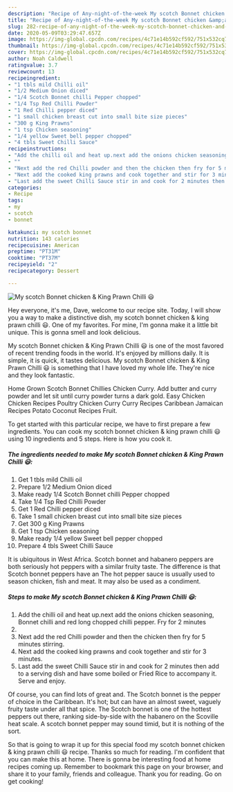 ```yaml
---
description: "Recipe of Any-night-of-the-week My scotch Bonnet chicken &amp;amp; King Prawn Chilli 😃"
title: "Recipe of Any-night-of-the-week My scotch Bonnet chicken &amp;amp; King Prawn Chilli 😃"
slug: 282-recipe-of-any-night-of-the-week-my-scotch-bonnet-chicken-and-amp-king-prawn-chilli
date: 2020-05-09T03:29:47.657Z
image: https://img-global.cpcdn.com/recipes/4c71e14b592cf592/751x532cq70/my-scotch-bonnet-chicken-king-prawn-chilli-😃-recipe-main-photo.jpg
thumbnail: https://img-global.cpcdn.com/recipes/4c71e14b592cf592/751x532cq70/my-scotch-bonnet-chicken-king-prawn-chilli-😃-recipe-main-photo.jpg
cover: https://img-global.cpcdn.com/recipes/4c71e14b592cf592/751x532cq70/my-scotch-bonnet-chicken-king-prawn-chilli-😃-recipe-main-photo.jpg
author: Noah Caldwell
ratingvalue: 3.7
reviewcount: 13
recipeingredient:
- "1 tbls mild Chilli oil"
- "1/2 Medium Onion diced"
- "1/4 Scotch Bonnet chilli Pepper chopped"
- "1/4 Tsp Red Chilli Powder"
- "1 Red Chilli pepper diced"
- "1 small chicken breast cut into small bite size pieces"
- "300 g King Prawns"
- "1 tsp Chicken seasoning"
- "1/4 yellow Sweet bell pepper chopped"
- "4 tbls Sweet Chilli Sauce"
recipeinstructions:
- "Add the chilli oil and heat up.next add the onions chicken seasoning, Bonnet chilli and red long chopped chilli pepper. Fry for 2 minutes"
- ""
- "Next add the red Chilli powder and then the chicken then fry for 5 minutes stirring."
- "Next add the cooked king prawns and cook together and stir for 3 minutes."
- "Last add the sweet Chilli Sauce stir in and cook for 2 minutes then add to a serving dish and have some boiled or Fried Rice to accompany it. Serve and enjoy."
categories:
- Recipe
tags:
- my
- scotch
- bonnet

katakunci: my scotch bonnet 
nutrition: 143 calories
recipecuisine: American
preptime: "PT31M"
cooktime: "PT37M"
recipeyield: "2"
recipecategory: Dessert

---
```



![My scotch Bonnet chicken &amp; King Prawn Chilli 😃](https://img-global.cpcdn.com/recipes/4c71e14b592cf592/751x532cq70/my-scotch-bonnet-chicken-king-prawn-chilli-😃-recipe-main-photo.jpg)

Hey everyone, it's me, Dave, welcome to our recipe site. Today, I will show you a way to make a distinctive dish, my scotch bonnet chicken &amp; king prawn chilli 😃. One of my favorites. For mine, I'm gonna make it a little bit unique. This is gonna smell and look delicious.

My scotch Bonnet chicken &amp; King Prawn Chilli 😃 is one of the most favored of recent trending foods in the world. It's enjoyed by millions daily. It is simple, it is quick, it tastes delicious. My scotch Bonnet chicken &amp; King Prawn Chilli 😃 is something that I have loved my whole life. They're nice and they look fantastic.

Home Grown Scotch Bonnet Chillies Chicken Curry. Add butter and curry powder and let sit until curry powder turns a dark gold. Easy Chicken Chicken Recipes Poultry Chicken Curry Curry Recipes Caribbean Jamaican Recipes Potato Coconut Recipes Fruit.


To get started with this particular recipe, we have to first prepare a few ingredients. You can cook my scotch bonnet chicken &amp; king prawn chilli 😃 using 10 ingredients and 5 steps. Here is how you cook it.

<!--inarticleads1-->

##### The ingredients needed to make My scotch Bonnet chicken &amp; King Prawn Chilli 😃:

1. Get 1 tbls mild Chilli oil
1. Prepare 1/2 Medium Onion diced
1. Make ready 1/4 Scotch Bonnet chilli Pepper chopped
1. Take 1/4 Tsp Red Chilli Powder
1. Get 1 Red Chilli pepper diced
1. Take 1 small chicken breast cut into small bite size pieces
1. Get 300 g King Prawns
1. Get 1 tsp Chicken seasoning
1. Make ready 1/4 yellow Sweet bell pepper chopped
1. Prepare 4 tbls Sweet Chilli Sauce


It is ubiquitous in West Africa. Scotch bonnet and habanero peppers are both seriously hot peppers with a similar fruity taste. The difference is that Scotch bonnet peppers have an The hot pepper sauce is usually used to season chicken, fish and meat. It may also be used as a condiment. 

<!--inarticleads2-->

##### Steps to make My scotch Bonnet chicken &amp; King Prawn Chilli 😃:

1. Add the chilli oil and heat up.next add the onions chicken seasoning, Bonnet chilli and red long chopped chilli pepper. Fry for 2 minutes
1. 
1. Next add the red Chilli powder and then the chicken then fry for 5 minutes stirring.
1. Next add the cooked king prawns and cook together and stir for 3 minutes.
1. Last add the sweet Chilli Sauce stir in and cook for 2 minutes then add to a serving dish and have some boiled or Fried Rice to accompany it. Serve and enjoy.


Of course, you can find lots of great and. The Scotch bonnet is the pepper of choice in the Caribbean. It&#39;s hot; but can have an almost sweet, vaguely fruity taste under all that spice. The Scotch bonnet is one of the hottest peppers out there, ranking side-by-side with the habanero on the Scoville heat scale. A scotch bonnet pepper may sound timid, but it is nothing of the sort. 

So that is going to wrap it up for this special food my scotch bonnet chicken &amp; king prawn chilli 😃 recipe. Thanks so much for reading. I'm confident that you can make this at home. There is gonna be interesting food at home recipes coming up. Remember to bookmark this page on your browser, and share it to your family, friends and colleague. Thank you for reading. Go on get cooking!
